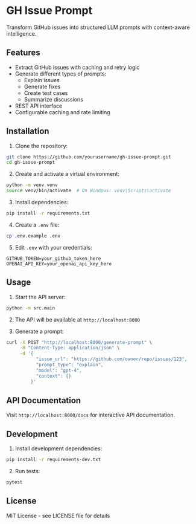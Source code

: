 # GH Issue Prompt

Transform GitHub issues into structured LLM prompts with context-aware intelligence.

## Features

- Extract GitHub issues with caching and retry logic
- Generate different types of prompts:
  - Explain issues
  - Generate fixes
  - Create test cases
  - Summarize discussions
- REST API interface
- Configurable caching and rate limiting

## Installation

1. Clone the repository:
```bash
git clone https://github.com/yourusername/gh-issue-prompt.git
cd gh-issue-prompt
```

2. Create and activate a virtual environment:
```bash
python -m venv venv
source venv/bin/activate  # On Windows: venv\Scripts\activate
```

3. Install dependencies:
```bash
pip install -r requirements.txt
```

4. Create a `.env` file:
```bash
cp .env.example .env
```

5. Edit `.env` with your credentials:
```
GITHUB_TOKEN=your_github_token_here
OPENAI_API_KEY=your_openai_api_key_here
```

## Usage

1. Start the API server:
```bash
python -m src.main
```

2. The API will be available at `http://localhost:8000`

3. Generate a prompt:
```bash
curl -X POST "http://localhost:8000/generate-prompt" \
     -H "Content-Type: application/json" \
     -d '{
           "issue_url": "https://github.com/owner/repo/issues/123",
           "prompt_type": "explain",
           "model": "gpt-4",
           "context": {}
         }'
```

## API Documentation

Visit `http://localhost:8000/docs` for interactive API documentation.

## Development

1. Install development dependencies:
```bash
pip install -r requirements-dev.txt
```

2. Run tests:
```bash
pytest
```

## License

MIT License - see LICENSE file for details 